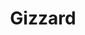 ---
title: Gizzard
description: delicious nigerian vegetable soup
featured-image: /uploads/beef-stew.jpg
theme: Meat
---